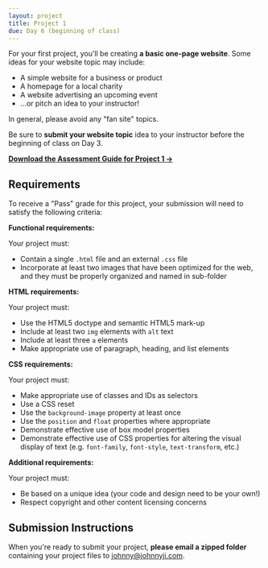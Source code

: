 ```yaml
---
layout: project
title: Project 1
due: Day 6 (beginning of class)
---
```


For your first project, you'll be creating **a basic one-page website**. Some ideas for your website topic may include:

- A simple website for a business or product
- A homepage for a local charity
- A website advertising an upcoming event
- ...or pitch an idea to your instructor!

In general, please avoid any "fan site" topics.

Be sure to **submit your website topic** idea to your instructor before the beginning of class on Day 3.

**[Download the Assessment Guide for Project 1 &rarr;](/public/files/wdf-project1-assessment.pdf)**

## Requirements

To receive a "Pass" grade for this project, your submission will need to satisfy the following criteria:

**Functional requirements:**

Your project must:

- Contain a single `.html` file and an external `.css` file
- Incorporate at least two images that have been optimized for the web, and they must be properly organized and named in sub-folder

**HTML requirements:**

Your project must:

- Use the HTML5 doctype and semantic HTML5 mark-up
- Include at least two `img` elements with `alt` text
- Include at least three `a` elements
- Make appropriate use of paragraph, heading, and list elements

**CSS requirements:**

Your project must:

- Make appropriate use of classes and IDs as selectors
- Use a CSS reset
- Use the `background-image` property at least once
- Use the `position` and `float` properties where appropriate
- Demonstrate effective use of box model properties
- Demonstrate effective use of CSS properties for altering the visual display of text (e.g. `font-family`, `font-style`, `text-transform`, etc.)

**Additional requirements:**

Your project must:

- Be based on a unique idea (your code and design need to be your own!)
- Respect copyright and other content licensing concerns

## Submission Instructions

When you're ready to submit your project, **please email a zipped folder** containing your project files to [johnny@johnnyji.com](mailto:johnny@johnnyji.com).
